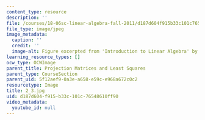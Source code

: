 ```yaml
---
content_type: resource
description: ''
file: /courses/18-06sc-linear-algebra-fall-2011/d187d604f915b33c101c76548610ff90_2_3.jpg
file_type: image/jpeg
image_metadata:
  caption: ''
  credit: ''
  image-alt: Figure excerpted from 'Introduction to Linear Algebra' by G.S. Strang
learning_resource_types: []
ocw_type: OCWImage
parent_title: Projection Matrices and Least Squares
parent_type: CourseSection
parent_uid: 5f12aef9-0a3e-a658-e59c-e968a672c0c2
resourcetype: Image
title: 2_3.jpg
uid: d187d604-f915-b33c-101c-76548610ff90
video_metadata:
  youtube_id: null
---
```

